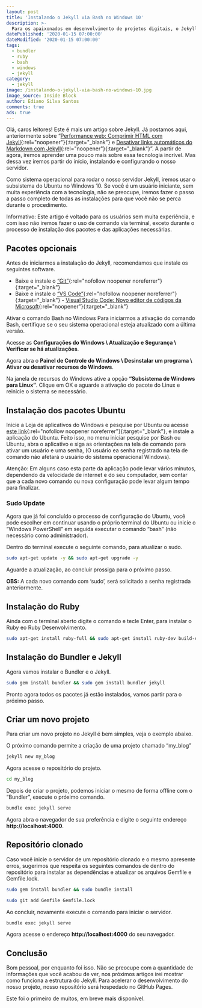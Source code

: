 ```yaml
---
layout: post
title: 'Instalando o Jekyll via Bash no Windows 10'
description: >-
  Para os apaixonados em desenvolvimento de projetos digitais, o Jekyll pode ser a melhor opção open source.
datePublished: '2020-01-15 07:00:00'
dateModified: '2020-01-15 07:00:00'
tags:
  - bundler
  - ruby
  - bash
  - windows
  - jekyll
category:
  - jekyll
image: /instalando-o-jekyll-via-bash-no-windows-10.jpg
image_source: Inside Block
author: Ediano Silva Santos
comments: true
ads: true
---
```


Olá, caros leitores! Este é mais um artigo sobre Jekyll. Já postamos aqui, anteriormente sobre “[Performance web: Comprimir HTML com Jekyll](https://insideblock.com/blog/performance-web-comprimir-html-com-jekyll/){:rel="noopener"}{:target="_blank"} e [Desativar links automáticos do Markdown com Jekyll](https://insideblock.com/blog/desativar-links-automaticos-do-markdown-com-jekyll/){:rel="noopener"}{:target="_blank"}”. A partir de agora, iremos aprender uma pouco mais sobre essa tecnologia incrível. Mas dessa vez iremos partir do início, instalando e configurando o nosso servidor.

Como sistema operacional para rodar o nosso servidor Jekyll, iremos usar o subsistema do Ubuntu no Windows 10. Se você é um usuário iniciante, sem muita experiência com a tecnologia, não se preocupe, iremos fazer o passo a passo completo de todas as instalações para que você não se perca durante o procedimento.

Informativo: Este artigo é voltado para os usuários sem muita experiência, e com isso não iremos fazer o uso de comando via terminal, exceto durante o processo de instalação dos pacotes e das aplicações necessárias.

## Pacotes opcionais
Antes de iniciarmos a instalação do Jekyll, recomendamos que instale os seguintes software.

- Baixe e instale o [“Git”](https://git-scm.com){:rel="nofollow noopener noreferrer"}{:target="_blank"}
- Baixe e instale o [“VS Code”](https://code.visualstudio.com){:rel="nofollow noopener noreferrer"}{:target="_blank"} - [Visual Studio Code: Novo editor de códigos da Microsoft](https://insideblock.com/blog/visual-studio-code-novo-editor-de/){:rel="noopener"}{:target="_blank"}

Ativar o comando Bash no Windows
Para iniciarmos a ativação do comando Bash, certifique se o seu sistema operacional esteja atualizado com a última versão.

Acesse as **Configurações do Windows \ Atualização e Segurança \ Verificar se há atualizações**.

Agora abra o **Painel de Controle do Windows \ Desinstalar um programa \ Ativar ou desativar recursos do Windows**.

Na janela de recursos do Windows ative a opção **“Subsistema de Windows para Linux”**. Clique em OK e aguarde a ativação do pacote do Linux e reinicie o sistema se necessário.

## Instalação dos pacotes Ubuntu
Inicie a Loja de aplicativos do Windows e pesquise por Ubuntu ou acesse [este link](https://www.microsoft.com/pt-br/p/ubuntu/9nblggh4msv6?){:rel="nofollow noopener noreferrer"}{:target="_blank"}, e instale a aplicação do Ubuntu. Feito isso, no menu iniciar pesquise por Bash ou Ubuntu, abra o aplicativo e siga as orientações na tela de comando para ativar um usuário e uma senha, (O usuário ea senha registrado na tela de comando não afetará o usuário do sistema operacional Windows).

Atenção: Em alguns caso esta parte da aplicação pode levar vários minutos, dependendo da velocidade de internet e do seu computador, sem contar que a cada novo comando ou nova configuração pode levar algum tempo para finalizar.

### Sudo Update
Agora que já foi concluído o processo de configuração do Ubuntu, você pode escolher em continuar usando o próprio terminal do Ubuntu ou inicie o “Windows PowerShell” em seguida executar o comando “bash” (não necessário como administrador).

Dentro do terminal execute o seguinte comando, para atualizar o sudo.

```bash
sudo apt-get update -y && sudo apt-get upgrade -y
```

Aguarde a atualização, ao concluir prossiga para o próximo passo.

**OBS:**  A cada novo comando com ‘sudo’, será solicitado a senha registrada anteriormente.

## Instalação do Ruby
Ainda com o terminal aberto digite o comando e tecle Enter, para instalar o Ruby eo Ruby Desenvolvimento.

```bash
sudo apt-get install ruby-full && sudo apt-get install ruby-dev build-essential
```


## Instalação do Bundler e Jekyll
Agora vamos instalar o Bundler e o Jekyll.

```bash
sudo gem install bundler && sudo gem install bundler jekyll
```

Pronto agora todos os pacotes já estão instalados, vamos partir para o próximo passo.

## Criar um novo projeto
Para criar um novo projeto no Jekyll é bem simples, veja o exemplo abaixo.

O próximo comando permite a criação de uma projeto chamado “my_blog”

```bash
jekyll new my_blog
```

Agora acesse o repositório do projeto.

```bash
cd my_blog
```

Depois de criar o projeto, podemos iniciar o mesmo de forma offline com o “Bundler”, execute o próximo comando.

```bash
bundle exec jekyll serve
```

Agora abra o navegador de sua preferência e digite o seguinte endereço **http://localhost:4000**.

## Repositório clonado
Caso você inicie o servidor de um repositório clonado e o mesmo apresente erros, sugerimos que respeita os seguintes comandos de dentro do repositório para instalar as dependências e atualizar os arquivos Gemfile e Gemfile.lock.

```bash
sudo gem install bundler && sudo bundle install
```

```bash
sudo git add Gemfile Gemfile.lock
```

Ao concluir, novamente execute o comando para iniciar o servidor.

```bash
bundle exec jekyll serve
```

Agora acesse o endereço **http://localhost:4000** do seu navegador.

## Conclusão
Bom pessoal, por enquanto foi isso. Não se preocupe com a quantidade de informações que você acabou de ver, nos próximos artigos irei mostrar como funciona a estrutura do Jekyll. Para acelerar o desenvolvimento do nosso projeto, nosso repositório será hospedado no GitHub Pages.

Este foi o primeiro de muitos, em breve mais disponível.
